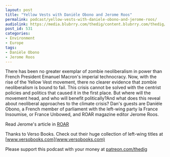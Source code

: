 ```yaml
---
layout: post
title: "Yellow Vests with Danièle Obono and Jerome Roos"
permalink: podcast/yellow-vests-with-daniele-obono-and-jerome-roos/
audiolink: https://media.blubrry.com/thedig/content.blubrry.com/thedig/The_Dig_-_EP_169_-_ObonoRoos.mp3
post_id: 531
categories: 
- Environment
- Europe
tags: 
- Danièle Obono
- Jerome Roos
---
```


There has been no greater exemplar of zombie neoliberalism in power than French President Emanuel Macron's imperial technocracy. Now, with the rise of the Yellow Vest movement, there no clearer evidence that zombie neoliberalism is bound to fail. This crisis cannot be solved with the centrist policies and politics that caused it in the first place. But where will the movement head, and who will benefit politically?And what does this reveal about neoliberal approaches to the climate crisis? Dan's guests are Danièle Obono, a French member of parliament with the left-wing party la France Insoumise, or France Unbowed, and ROAR magazine editor Jerome Roos.

Read Jerome's article in [ROAR](roarmag.org/essays/gilets-jaunes-blown-old-political-categories/)

Thanks to Verso Books. Check out their huge collection of left-wing titles at [www.versobooks.com](www.versobooks.com)

Please support this podcast with your money at [patreon.com/thedig](http://www.patreon.com/TheDig) 